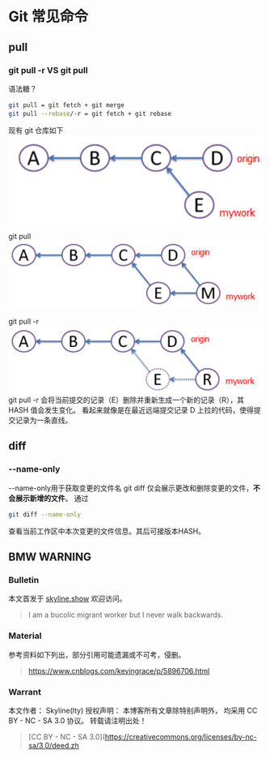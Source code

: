 # Git 常见命令

## pull

### git pull -r VS git pull

语法糖？

```sh
git pull = git fetch + git merge
git pull --rebase/-r = git fetch + git rebase
```

现有 git 仓库如下
![Git常见命令20220302171848](https://raw.githubusercontent.com/skylinety/blog-pics/master/imgs/Git%E5%B8%B8%E8%A7%81%E5%91%BD%E4%BB%A420220302171848.png)

git pull
![Git常见命令20220302172250](https://raw.githubusercontent.com/skylinety/blog-pics/master/imgs/Git%E5%B8%B8%E8%A7%81%E5%91%BD%E4%BB%A420220302172250.png)

git pull -r
![Git常见命令20220302172238](https://raw.githubusercontent.com/skylinety/blog-pics/master/imgs/Git%E5%B8%B8%E8%A7%81%E5%91%BD%E4%BB%A420220302172238.png)
git pull -r 会将当前提交的记录（E）删除并重新生成一个新的记录（R），其 HASH 值会发生变化。
看起来就像是在最近远端提交记录 D 上拉的代码，使得提交记录为一条直线。

## diff
### --name-only
--name-only用于获取变更的文件名
git diff 仅会展示更改和删除变更的文件，**不会展示新增的文件**。
通过
```sh
git diff --name-only
```
查看当前工作区中本次变更的文件信息。其后可接版本HASH。

## BMW WARNING

### Bulletin

本文首发于 [skyline.show](http://www.skyline.show)  欢迎访问。

> I am a bucolic migrant worker but I never walk backwards.

### Material

参考资料如下列出，部分引用可能遗漏或不可考，侵删。

> https://www.cnblogs.com/kevingrace/p/5896706.html

### Warrant

本文作者： Skyline(lty)
授权声明： 本博客所有文章除特别声明外， 均采用 CC BY - NC - SA 3.0 协议。 转载请注明出处！

> [CC BY - NC - SA 3.0](https://creativecommons.org/licenses/by-nc-sa/3.0/deed.zh
